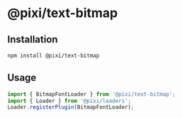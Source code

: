 # @pixi/text-bitmap

## Installation

```bash
npm install @pixi/text-bitmap
```

## Usage

```js
import { BitmapFontLoader } from '@pixi/text-bitmap';
import { Loader } from '@pixi/loaders';
Loader.registerPlugin(BitmapFontLoader);
```
